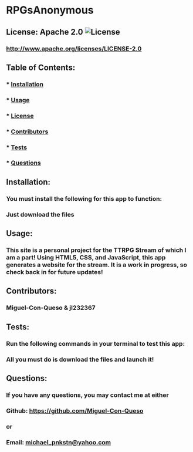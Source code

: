 
  # RPGsAnonymous

  ## License: Apache 2.0  ![License](https://img.shields.io/badge/License-Apache%202.0-blue.svg)
  ### http://www.apache.org/licenses/LICENSE-2.0

  ## Table of Contents:
  ###  * [Installation](#installation)
  ###  * [Usage](#usage)
  ###  * [License](#license)
  ###  * [Contributors](#contributors)
  ###  * [Tests](#tests)
  ###  * [Questions](#questions)

  ## Installation:
  ### You must install the following for this app to function:
  ### Just download the files

  ## Usage:
  ### This site is a personal project for the TTRPG Stream of which I am a part! Using HTML5, CSS, and JavaScript, this app generates a website for the stream. It is a work in progress, so check back in for future updates!

  ## Contributors:
  ### Miguel-Con-Queso & jl232367

  ## Tests:
  ### Run the following commands in your terminal to test this app:
  ### All you must do is download the files and launch it!

  ## Questions:
  ### If you have any questions, you may contact me at either
  ### Github: https://github.com/Miguel-Con-Queso
  ### or
  ### Email: michael_pnkstn@yahoo.com
